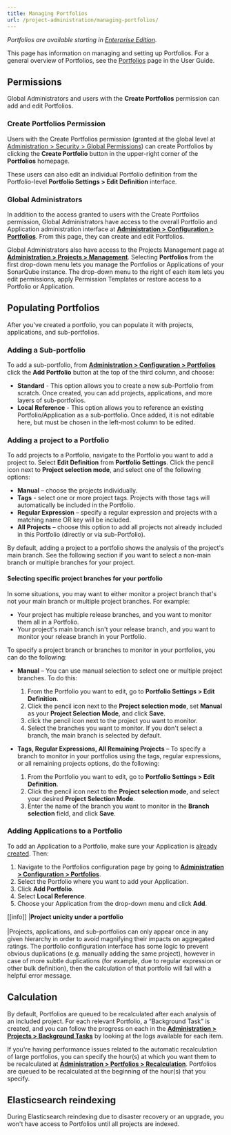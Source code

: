 ```yaml
---
title: Managing Portfolios
url: /project-administration/managing-portfolios/
---
```


*Portfolios are available starting in [Enterprise Edition](https://redirect.sonarsource.com/editions/enterprise.html).*

This page has information on managing and setting up Portfolios. For a general overview of Portfolios, see the [Portfolios](/user-guide/portfolios/) page in the User Guide.

## Permissions
Global Administrators and users with the **Create Portfolios** permission can add and edit Portfolios. 

### Create Portfolios Permission

Users with the Create Portfolios permission (granted at the global level at [Administration > Security > Global Permissions](/#sonarqube-admin#/admin/permissions)) can create Portfolios by clicking the **Create Portfolio** button in the upper-right corner of the **Portfolios** homepage.

These users can also edit an individual Portfolio definition from the Portfolio-level **Portfolio Settings > Edit Definition** interface.

### Global Administrators

In addition to the access granted to users with the Create Portfolios permission, Global Administrators have access to the overall Portfolio and Application administration interface at **[Administration > Configuration > Portfolios](/#sonarqube-admin#/admin/extension/governance/views_console)**. From this page, they can create and edit Portfolios. 

Global Administrators also have access to the Projects Management page at **[Administration > Projects > Management](/#sonarqube-admin#/admin/projects_management)**. Selecting **Portfolios** from the first drop-down menu lets you manage the Portfolios or Applications of your SonarQube instance. The drop-down menu to the right of each item lets you edit permissions, apply Permission Templates or restore access to a Portfolio or Application.

## Populating Portfolios
After you've created a portfolio, you can populate it with projects, applications, and sub-portfolios.

### Adding a Sub-portfolio
To add a sub-portfolio, from **[Administration > Configuration > Portfolios](/#sonarqube-admin#/admin/extension/governance/views_console)** click the **Add Portfolio** button at the top of the third column, and choose:

* **Standard** - This option allows you to create a new sub-Portfolio from scratch. Once created, you can add projects, applications, and more layers of sub-portfolios.
* **Local Reference** - This option allows you to reference an existing Portfolio/Application as a sub-portfolio. Once added, it is not editable here, but must be chosen in the left-most column to be edited.

### Adding a project to a Portfolio
To add projects to a Portfolio, navigate to the Portfolio you want to add a project to. Select **Edit Definition** from **Portfolio Settings**. Click the pencil icon next to **Project selection mode**, and select one of the following options:

* **Manual** – choose the projects individually.
* **Tags** - select one or more project tags. Projects with those tags will automatically be included in the Portfolio.
* **Regular Expression** – specify a regular expression and projects with a matching name OR key will be included.
* **All Projects** – choose this option to add all projects not already included in this Portfolio (directly or via sub-Portfolio).

By default, adding a project to a portfolio shows the analysis of the project's main branch. See the following section if you want to select a non-main branch or multiple branches for your project.

#### **Selecting specific project branches for your portfolio**
In some situations, you may want to either monitor a project branch that's not your main branch or multiple project branches. For example:

* Your project has multiple release branches, and you want to monitor them all in a Portfolio.
* Your project's main branch isn't your release branch, and you want to monitor your release branch in your Portfolio.

To specify a project branch or branches to monitor in your portfolios, you can do the following:

* **Manual** – You can use manual selection to select one or multiple project branches. To do this: 
   1. From the Portfolio you want to edit, go to **Portfolio Settings > Edit Definition**.
   2. Click the pencil icon next to the **Project selection mode**, set **Manual** as your **Project Selection Mode**, and click **Save**.
   3. click the pencil icon next to the project you want to monitor. 
   4. Select the branches you want to monitor. If you don't select a branch, the main branch is selected by default.
   
* **Tags, Regular Expressions, All Remaining Projects** – To specify a branch to monitor in your portfolios using the tags, regular expressions, or all remaining projects options, do the following:
   1. From the Portfolio you want to edit, go to **Portfolio Settings > Edit Definition**. 
   2. Click the pencil icon next to the **Project selection mode**, and select your desired **Project Selection Mode**.
   3. Enter the name of the branch you want to monitor in the **Branch selection** field, and click **Save**.

### Adding Applications to a Portfolio
To add an Application to a Portfolio, make sure your Application is [already created](/user-guide/applications/). Then:

1. Navigate to the Portfolios configuration page by going to **[Administration > Configuration > Portfolios](/#sonarqube-admint#/admin/extension/governance/views_console/)**.
2. Select the Portfolio where you want to add your Application.
3. Click **Add Portfolio**.
4. Select **Local Reference**.
5. Choose your Application from the drop-down menu and click **Add**.

[[info]]
|**Project unicity under a portfolio**<br/><br/>
|Projects, applications, and sub-portfolios can only appear once in any given hierarchy in order to avoid magnifying their impacts on aggregated ratings. The portfolio configuration interface has some logic to prevent obvious duplications (e.g. manually adding the same project), however in case of more subtle duplications (for example, due to regular expression or other bulk definition), then the calculation of that portfolio will fail with a helpful error message.

## Calculation
By default, Portfolios are queued to be recalculated after each analysis of an included project. For each relevant Portfolio, a “Background Task” is created, and you can follow the progress on each in the **[Administration > Projects > Background Tasks](/#sonarqube-admin#/admin/background_tasks)** by looking at the logs available for each item.

If you're having performance issues related to the automatic recalculation of large portfolios, you can specify the hour(s) at which you want them to be recalculated at **[Administration > Portfolios > Recalculation](/#sonarqube-admin#/admin/settings?category=portfolios)**. Portfolios are queued to be recalculated at the beginning of the hour(s) that you specify.

## Elasticsearch reindexing
During Elasticsearch reindexing due to disaster recovery or an upgrade, you won't have access to Portfolios until all projects are indexed.
